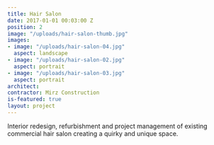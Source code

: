 ```yaml
---
title: Hair Salon
date: 2017-01-01 00:03:00 Z
position: 2
image: "/uploads/hair-salon-thumb.jpg"
images:
- image: "/uploads/hair-salon-04.jpg"
  aspect: landscape
- image: "/uploads/hair-salon-02.jpg"
  aspect: portrait
- image: "/uploads/hair-salon-03.jpg"
  aspect: portrait
architect: 
contractor: Mirz Construction
is-featured: true
layout: project
---
```


Interior redesign, refurbishment and project management of existing commercial hair salon creating a quirky and unique space.